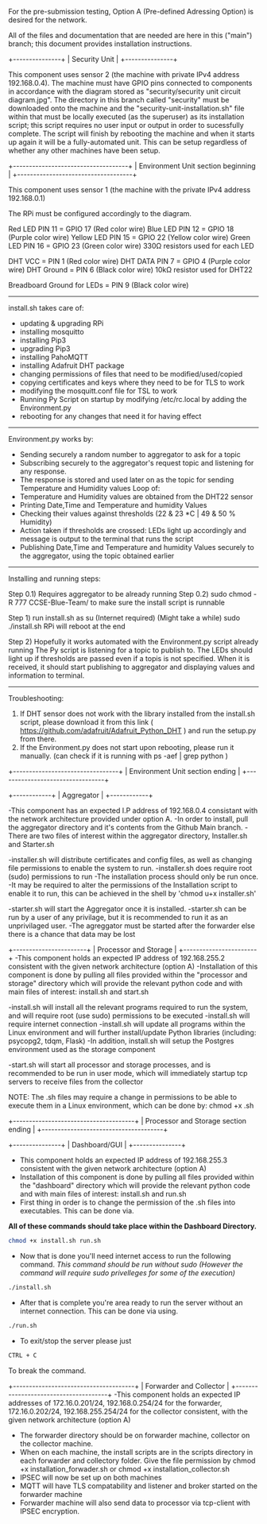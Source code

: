 For the pre-submission testing, Option A (Pre-defined Adressing Option) is desired for the network.

All of the files and documentation that are needed are here in this ("main") branch; this document provides installation instructions.


+---------------+
| Security Unit |
+---------------+

This component uses sensor 2 (the machine with private IPv4 address 192.168.0.4).
The machine must have GPIO pins connected to components in accordance with the diagram stored as "security/security unit circuit diagram.jpg".
The directory in this branch called "security" must be downloaded onto the machine and the "security-unit-installation.sh" file within that must be locally executed (as the superuser) as its installation script; this script requires no user input or output in order to sucessfully complete.
The script will finish by rebooting the machine and when it starts up again it will be a fully-automated unit.
This can be setup regardless of whether any other machines have been setup.


+------------------------------------+
| Environment Unit section beginning |
+------------------------------------+

This component uses sensor 1 (the machine with the private IPv4 address 192.168.0.1)

The RPi must be configured accordingly to the diagram.

Red LED	PIN 11 = GPIO 17 (Red color wire)
Blue LED	PIN 12 = GPIO 18 (Purple color wire)
Yellow LED 	PIN 15 = GPIO 22 (Yellow color wire)
Green LED	PIN 16 = GPIO 23 (Green color wire)
330Ω resistors used for each LED

DHT VCC = PIN 1 (Red color wire)
DHT DATA PIN 7 = GPIO 4 (Purple color wire)
DHT Ground  = PIN 6 (Black color wire)
10kΩ resistor used for DHT22

Breadboard Ground for LEDs = PIN 9 (Black color wire)

---------------------------------------------------------------------------------------------

install.sh takes care of: 
- updating & upgrading RPi
- installing mosquitto
- installing Pip3
- upgrading Pip3
- installing PahoMQTT
- installing Adafruit DHT package
- changing permissions of files that need to be modified/used/copied
- copying certificates and keys where they need to be for TLS to work
- modifying the mosquitt.conf file for TSL to work
- Running Py Script on startup by modifying /etc/rc.local by adding the Environment.py
- rebooting for any changes that need it for having effect

-----------------------------------------------------------------------------------------------

Environment.py works by:
- Sending securely a random number to aggregator to ask for a topic
- Subscribing securely to the aggregator's request topic and listening for any response.
- The response is stored and used later on as the topic for sending Temperature and Humidity values
Loop of:
- Temperature and Humidity values are obtained from the DHT22 sensor
- Printing Date,Time and Temperature and humidity Values
- Checking their values against thresholds (22 & 23 *C | 49 & 50 % Humidity)
- Action taken if thresholds are crossed: LEDs light up accordingly and message is output to the terminal that runs the script
- Publishing Date,Time and Temperature and humidity Values securely to the aggregator, using the topic obtained earlier

--------------------------------------------------------------------------------------------------

Installing and running steps:

Step 0.1) Requires aggregator to be already running
Step 0.2) sudo chmod -R 777 CCSE-Blue-Team/ to make sure the install script is runnable

Step 1) run install.sh as su (Internet required) (Might take a while)
sudo ./install.sh
RPi will reboot at the end

Step 2) Hopefully it works automated with the Environment.py script already running
The Py script is listening for a topic to publish to.
The LEDs should light up if thresholds are passed even if a topis is not specified. 
When it is received, it should start publishing to aggregator and displaying values and information to terminal.

------------------------------------------------------------------------------------------------------

Troubleshooting:
1) If DHT sensor does not work with the library installed from the install.sh script, please download it from this link ( https://github.com/adafruit/Adafruit_Python_DHT ) and run the setup.py from there. 
2) If the Environment.py does not start upon rebooting, please run it manually. (can check if it is running with    ps -aef | grep python   )


+---------------------------------+
| Environment Unit section ending |
+---------------------------------+


+------------+
| Aggregator |
+------------+

-This component has an expected I.P address of 192.168.0.4 consistant with the network architecture provided under option A.
-In order to install, pull the aggregator directory and it's contents from the Github Main branch.
-There are two files of interest within the aggregator directory, Installer.sh and Starter.sh

-installer.sh will distribute certificates and config files, as well as changing file permissions to enable the system to run.
-installer.sh does require root (sudo) permissions to run
-The installation process should only be run once.
-It may be required to alter the permissions of the Installation script to enable it to run, this can be achieved in the shell by 'chmod u+x installer.sh'

-starter.sh will start the Aggregator once it is installed.
-starter.sh can be run by a user of any privilage, but it is recommended to run it as an unprivilaged user.
-The agreggator must be started after the forwarder else there is a chance that data may be lost

+-----------------------+
| Processor and Storage |
+-----------------------+
-This component holds an expected IP address of 192.168.255.2 consistent with the given network architecture (option A)
-Installation of this component is done by pulling all files provided within the "processor and storage" directory which will provide the relevant python code and with main files of interest: install.sh and start.sh

-install.sh will install all the relevant programs required to run the system, and will require root (use sudo) permissions to be executed
-install.sh will require internet connection
-install.sh will update all programs within the Linux environment and will further install/update Python libraries (including: psycopg2, tdqm, Flask)
-In addition, install.sh will setup the Postgres environment used as the storage component

-start.sh will start all processor and storage processes, and is recommended to be run in user mode, which will immediately startup tcp servers to receive files from the collector

NOTE: The .sh files may require a change in permissions to be able to execute them in a Linux environment, which can be done by: chmod +x <filename>.sh

+--------------------------------------+
| Processor and Storage section ending |
+--------------------------------------+

+---------------+
| Dashboard/GUI |
+---------------+

- This component holds an expected IP address of 192.168.255.3 consistent with the given network architecture (option A)
- Installation of this component is done by pulling all files provided within the "dashboard" directory which will provide the relevant python code and with main files of interest: install.sh and run.sh
- First thing in order is to change the permission of the .sh files into executables. This can be done via. 

**All of these commands should take place within the Dashboard Directory.**
```bash
chmod +x install.sh run.sh
```
- Now that is done you'll need internet access to run the following command. 	*This command should be run without sudo (However the command will require sudo privelleges for some of the execution)* 
```bash
./install.sh
```
- After that is complete you're area ready to run the server without an internet connection. This can be done via using.
```bash
./run.sh
```
- To exit/stop the server please just
```bash
CTRL + C
``` 
To break the command. 

+--------------------------------------+
|        Forwarder and Collector       |
+--------------------------------------+
-This component holds an expected IP addresses of 172.16.0.201/24,  192.168.0.254/24 for the forwarder, 172.16.0.202/24, 192.168.255.254/24 for the collector consistent, with the given network architecture (option A)
- The forwarder directory should be on forwarder machine, collector on the collector machine.
- When on each machine, the install scripts are in the scripts directory in each forwarder and collectory folder. Give the file permission by chmod +x installation_forwader.sh or chmod +x installation_collector.sh
- IPSEC will now be set up on both machines
- MQTT will have TLS compatability and listener and broker started on the forwarder machine
- Forwarder machine will also send data to processor via tcp-client with IPSEC encryption.
